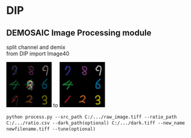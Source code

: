 # DIP
## DEMOSAIC Image Processing module

split channel and demix  
from DIP import Image40  
    
![befor process](/img/TEST_MIXED_uint8.png) to ![after process](/img/TEST_DEMIXED_uint8.png)

  ```
  python process.py --src_path C:/.../raw_image.tiff --ratio_path C:/.../ratio.csv --dark_path(optional) C:/.../dark.tiff --new_name newfilename.tiff --tune(optional)
  ```
